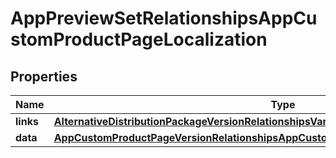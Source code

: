 

# AppPreviewSetRelationshipsAppCustomProductPageLocalization


## Properties

| Name | Type | Description | Notes |
|------------ | ------------- | ------------- | -------------|
|**links** | [**AlternativeDistributionPackageVersionRelationshipsVariantsLinks**](AlternativeDistributionPackageVersionRelationshipsVariantsLinks.md) |  |  [optional] |
|**data** | [**AppCustomProductPageVersionRelationshipsAppCustomProductPageLocalizationsDataInner**](AppCustomProductPageVersionRelationshipsAppCustomProductPageLocalizationsDataInner.md) |  |  [optional] |



